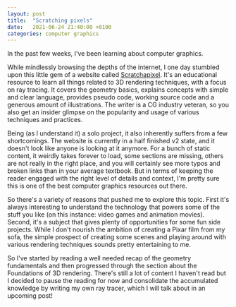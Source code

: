 ```yaml
---
layout: post
title:  "Scratching pixels"
date:   2021-06-24 21:40:00 +0100
categories: computer graphics
---
```


In the past few weeks, I've been learning about computer graphics. 

While mindlessly browsing the depths of the internet, I one day stumbled upon this little gem of a website called [Scratchapixel](https://www.scratchapixel.com/index.php?redirect). It's an educational resource to learn all things related to 3D rendering techniques, with a focus on ray tracing. It covers the geometry basics, explains concepts with simple and clear language, provides pseudo code, working source code and a generous amount of illustrations. The writer is a CG industry veteran, so you also get an insider glimpse on the popularity and usage of various techniques and practices.

Being (as I understand it) a solo project, it also inherently suffers from a few shortcomings. The website is currently in a half finished v2 state, and it doesn't look like anyone is looking at it anymore. For a bunch of static content, it weirdly takes forever to load, some sections are missing, others are not really in the right place, and you will certainly see more typos and broken links than in your average textbook. But in terms of keeping the reader engaged with the right level of details and context, I'm pretty sure this is one of the best computer graphics resources out there.

So there's a variety of reasons that pushed me to explore this topic. First it's always interesting to understand the technology that powers some of the stuff you like (on this instance: video games and animation movies). Second, it's a subject that gives plenty of opportunities for some fun side projects. While I don't nourish the ambition of creating a Pixar film from my sofa, the simple prospect of creating some scenes and playing around with various rendering techniques sounds pretty entertaining to me.

So I've started by reading a well needed recap of the geometry fundamentals and then progressed through the section about the Foundations of 3D rendering. There's still a lot of content I haven't read but I decided to pause the reading for now and consolidate the accumulated knowledge by writing my own ray tracer, which I will talk about in an upcoming post!
